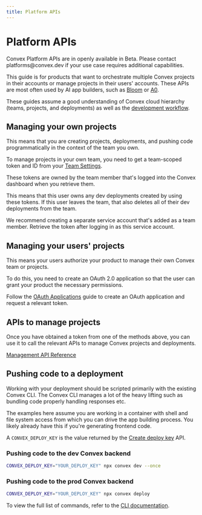 ```yaml
---
title: Platform APIs
---
```


# Platform APIs

<Admonition type="info">
  Convex Platform APIs are in openly available in Beta. Please contact
  platforms@convex.dev if your use case requires additional capabilities.
</Admonition>

This guide is for products that want to orchestrate multiple Convex projects in
their accounts or manage projects in their users' accounts. These APIs are most
often used by AI app builders, such as [Bloom](https://bloom.diy/) or
[A0](https://a0.dev/).

These guides assume a good understanding of Convex cloud hierarchy (teams,
projects, and deployments) as well as the
[development workflow](/understanding/workflow).

## Managing your own projects

This means that you are creating projects, deployments, and pushing code
programmatically in the context of the team you own.

To manage projects in your own team, you need to get a team-scoped token and ID
from your
[Team Settings](https://dashboard.convex.dev/team/settings/access-tokens).

<Admonition type="caution">
  These tokens are owned by the team member that's logged into the Convex
  dashboard when you retrieve them.

This means that this user owns any dev deployments created by using these
tokens. If this user leaves the team, that also deletes all of their dev
deployments from the team.

We recommend creating a separate service account that's added as a team member.
Retrieve the token after logging in as this service account.

</Admonition>

## Managing your users' projects

This means your users authorize your product to manage their own Convex team or
projects.

To do this, you need to create an OAuth 2.0 application so that the user can
grant your product the necessary permissions.

Follow the [OAuth Applications](/platform-apis/oauth-applications) guide to
create an OAuth application and request a relevant token.

## APIs to manage projects

Once you have obtained a token from one of the methods above, you can use it to
call the relevant APIs to manage Convex projects and deployments.

[Management API Reference](/management-api)

## Pushing code to a deployment

Working with your deployment should be scripted primarily with the existing
Convex CLI. The Convex CLI manages a lot of the heavy lifting such as bundling
code properly handling responses etc.

The examples here assume you are working in a container with shell and file
system access from which you can drive the app building process. You likely
already have this if you're generating frontend code.

A `CONVEX_DEPLOY_KEY` is the value returned by the
[Create deploy key](/management-api/create-deploy-key) API.

### Pushing code to the dev Convex backend

```bash
CONVEX_DEPLOY_KEY="YOUR_DEPLOY_KEY" npx convex dev --once
```

### Pushing code to the prod Convex backend

```bash
CONVEX_DEPLOY_KEY="YOUR_DEPLOY_KEY" npx convex deploy
```

To view the full list of commands, refer to the [CLI documentation](/cli).
